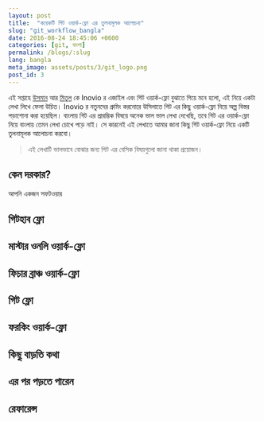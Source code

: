 ```yaml
---
layout: post
title:  "কয়েকটি গিট ওয়ার্ক-ফ্লো এর তুলনামূলক আলোচনা"
slug: "git_workflow_bangla"
date: 2016-08-24 18:45:06 +0600
categories: [git, বাংলা]
permalink: /blogs/:slug
lang: bangla
meta_image: assets/posts/3/git_logo.png
post_id: 3
---
```


এই সপ্তাহে [উসমান](https://github.com/osmangoninahid) আর [মিতুল](https://github.com/MitulIslam) কে Inovio র এজাইল এবং গিট ওয়ার্ক-ফ্লো বুঝাতে গিয়ে মনে হলো, এই নিয়ে একটা লেখা লিখে ফেলা উচিত। Inovio র নতুনদের গ্রুমিং করনোরে উসিলাতে গিট এর কিছু ওয়ার্ক-ফ্লো নিয়ে অল্প বিস্তর পড়াশোনা করা হয়েছিল। বাংলায় গিট এর প্রারম্ভিক বিষয়ে অনেক ভাল ভাল লেখা দেখেছি, তবে গিট এর ওয়ার্ক-ফ্লো নিয়ে বাংলায় তেমন লেখা চোখে পড়ে নাই। সে কারনেই এই লেখাতে আমার জানা কিছু গিট ওয়ার্ক-ফ্লো নিয়ে একটি তুলনামূলক আলোচনা করবো।

> এই লেখাটি ভালভাবে বোঝার জন্য গিট এর বেসিক বিষয়গুলো জানা থাকা প্রয়োজন।

## কেন দরকার?
আপনি একজন সফটওয়ার

## গিটহাব ফ্লো

## মাস্টার ওনলি ওয়ার্ক-ফ্লো

## ফিচার ব্রাঞ্চ ওয়ার্ক-ফ্লো

## গিট ফ্লো

## ফরকিং ওয়ার্ক-ফ্লো

## কিছু বাড়তি কথা

## এর পর পড়তে পারেন

## রেফারেন্স
